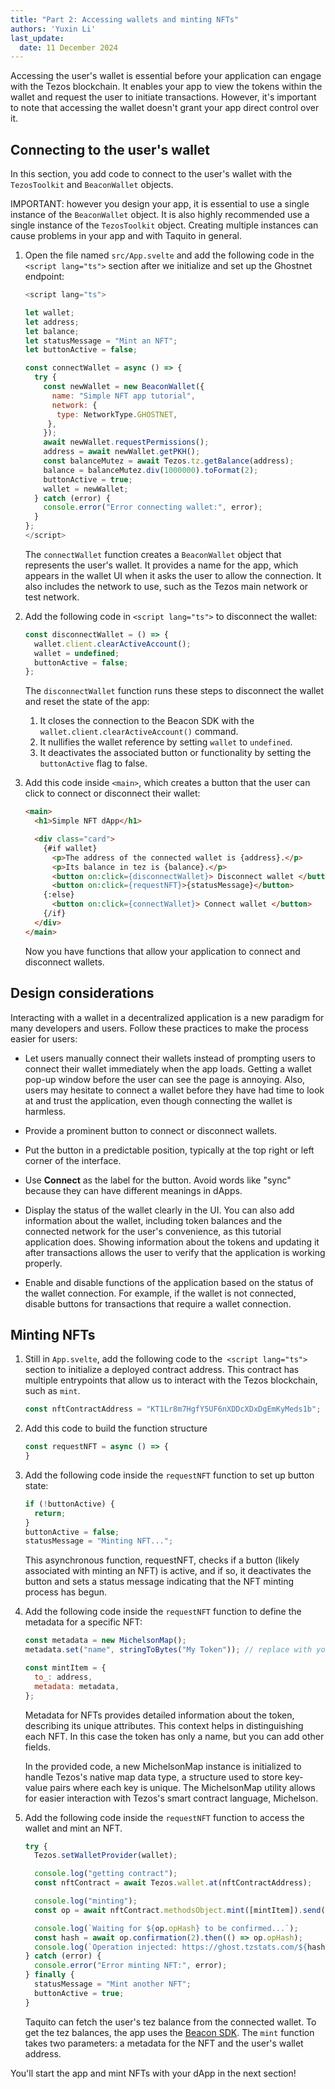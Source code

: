 ```yaml
---
title: "Part 2: Accessing wallets and minting NFTs"
authors: 'Yuxin Li'
last_update:
  date: 11 December 2024
---
```


Accessing the user's wallet is essential before your application can engage with the Tezos blockchain. It enables your app to view the tokens within the wallet and request the user to initiate transactions. However, it's important to note that accessing the wallet doesn't grant your app direct control over it.

## Connecting to the user's wallet

In this section, you add code to connect to the user's wallet with the `TezosToolkit` and `BeaconWallet` objects.

IMPORTANT: however you design your app, it is essential to use a single instance of the `BeaconWallet` object.
It is also highly recommended use a single instance of the `TezosToolkit` object.
Creating multiple instances can cause problems in your app and with Taquito in general.

1. Open the file named `src/App.svelte` and add the following code in the `<script lang="ts">` section after we initialize and set up the Ghostnet endpoint:

   ```javascript
   <script lang="ts">

   let wallet;
   let address;
   let balance;
   let statusMessage = "Mint an NFT";
   let buttonActive = false;

   const connectWallet = async () => {
     try {
       const newWallet = new BeaconWallet({
         name: "Simple NFT app tutorial",
         network: {
          type: NetworkType.GHOSTNET,
        },
       });
       await newWallet.requestPermissions();
       address = await newWallet.getPKH();
       const balanceMutez = await Tezos.tz.getBalance(address);
       balance = balanceMutez.div(1000000).toFormat(2);
       buttonActive = true;
       wallet = newWallet;
     } catch (error) {
       console.error("Error connecting wallet:", error);
     }
   };
   </script>
   ```

   The `connectWallet` function creates a `BeaconWallet` object that represents the user's wallet.
   It provides a name for the app, which appears in the wallet UI when it asks the user to allow the connection.
   It also includes the network to use, such as the Tezos main network or test network.

1. Add the following code in `<script lang="ts">` to disconnect the wallet:

   ```javascript
   const disconnectWallet = () => {
     wallet.client.clearActiveAccount();
     wallet = undefined;
     buttonActive = false;
   };
   ```

   The `disconnectWallet` function runs these steps to disconnect the wallet and reset the state of the app:

   1. It closes the connection to the Beacon SDK with the `wallet.client.clearActiveAccount()` command.
   1. It nullifies the wallet reference by setting `wallet` to `undefined`.
   1. It deactivates the associated button or functionality by setting the `buttonActive` flag to false.

1. Add this code inside `<main>`, which creates a button that the user can click to connect or disconnect their wallet:

   ```html
   <main>
     <h1>Simple NFT dApp</h1>

     <div class="card">
       {#if wallet}
         <p>The address of the connected wallet is {address}.</p>
         <p>Its balance in tez is {balance}.</p>
         <button on:click={disconnectWallet}> Disconnect wallet </button>
         <button on:click={requestNFT}>{statusMessage}</button>
       {:else}
         <button on:click={connectWallet}> Connect wallet </button>
       {/if}
     </div>
   </main>
   ```

   Now you have functions that allow your application to connect and disconnect wallets.

## Design considerations

Interacting with a wallet in a decentralized application is a new paradigm for many developers and users.
Follow these practices to make the process easier for users:

- Let users manually connect their wallets instead of prompting users to connect their wallet immediately when the app loads.
Getting a wallet pop-up window before the user can see the page is annoying.
Also, users may hesitate to connect a wallet before they have had time to look at and trust the application, even though connecting the wallet is harmless.

- Provide a prominent button to connect or disconnect wallets.

- Put the button in a predictable position, typically at the top right or left corner of the interface.

- Use **Connect** as the label for the button.
Avoid words like "sync" because they can have different meanings in dApps.

- Display the status of the wallet clearly in the UI.
You can also add information about the wallet, including token balances and the connected network for the user's convenience, as this tutorial application does.
Showing information about the tokens and updating it after transactions allows the user to verify that the application is working properly.

- Enable and disable functions of the application based on the status of the wallet connection.
For example, if the wallet is not connected, disable buttons for transactions that require a wallet connection.

## Minting NFTs

1. Still in `App.svelte`, add the following code to the` <script lang="ts">` section to initialize a deployed contract address. This contract has multiple entrypoints that allow us to interact with the Tezos blockchain, such as `mint`.

   ```javascript
   const nftContractAddress = "KT1Lr8m7HgfY5UF6nXDDcXDxDgEmKyMeds1b";
   ```
1. Add this code to build the function structure
   ```javascript
   const requestNFT = async () => {
   }
   ```
1. Add the following code inside the `requestNFT` function to set up button state:

   ```javascript
   if (!buttonActive) {
     return;
   }
   buttonActive = false;
   statusMessage = "Minting NFT...";
   ```
   This asynchronous function, requestNFT, checks if a button (likely associated with minting an NFT) is active, and if so, it deactivates the button and sets a status message indicating that the NFT minting process has begun.

1. Add the following code inside the `requestNFT` function to define the metadata for a specific NFT:

   ```javascript
   const metadata = new MichelsonMap();
   metadata.set("name", stringToBytes("My Token")); // replace with your metadata

   const mintItem = {
     to_: address,
     metadata: metadata,
   };
   ```
   Metadata for NFTs provides detailed information about the token, describing its unique attributes. This context helps in distinguishing each NFT. In this case the token has only a name, but you can add other fields.

   In the provided code, a new MichelsonMap instance is initialized to handle Tezos's native map data type, a structure used to store key-value pairs where each key is unique. The MichelsonMap utility allows for easier interaction with Tezos's smart contract language, Michelson.

1. Add the following code inside the `requestNFT` function to access the wallet and mint an NFT.

   ```javascript
   try {
     Tezos.setWalletProvider(wallet);

     console.log("getting contract");
     const nftContract = await Tezos.wallet.at(nftContractAddress);

     console.log("minting");
     const op = await nftContract.methodsObject.mint([mintItem]).send();

     console.log(`Waiting for ${op.opHash} to be confirmed...`);
     const hash = await op.confirmation(2).then(() => op.opHash);
     console.log(`Operation injected: https://ghost.tzstats.com/${hash}`);
   } catch (error) {
     console.error("Error minting NFT:", error);
   } finally {
     statusMessage = "Mint another NFT";
     buttonActive = true;
   }
   ```
   Taquito can fetch the user's tez balance from the connected wallet.
   To get the tez balances, the app uses the [Beacon SDK](/../dApps/wallets).
   The `mint` function takes two parameters: a metadata for the NFT and the user's wallet address.

You'll start the app and mint NFTs with your dApp in the next section!

